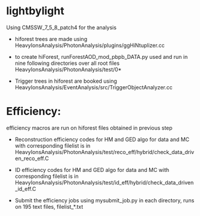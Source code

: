 # lightbylight
Using CMSSW_7_5_8_patch4 for the analysis 

* hiforest trees are made using 
  HeavyIonsAnalysis/PhotonAnalysis/plugins/ggHiNtuplizer.cc

* to create hiForest, runForestAOD_mod_pbpb_DATA.py used and run in nine following directories over all root files 
  HeavyIonsAnalysis/PhotonAnalysis/test/0* 

* Trigger trees in hiforest are booked using
  HeavyIonsAnalysis/EventAnalysis/src/TriggerObjectAnalyzer.cc


# Efficiency:
efficiency macros are run on hiforest files obtained in previous step
* Reconstruction efficiency codes for HM and GED algo for data and MC with corresponding filelist is in 
  HeavyIonsAnalysis/PhotonAnalysis/test/reco_eff/hybrid/check_data_driven_reco_eff.C


* ID efficiency codes for HM and GED algo for data and MC with corresponding filelist is in 
  HeavyIonsAnalysis/PhotonAnalysis/test/id_eff/hybrid/check_data_driven_id_eff.C

* Submit the efficiency jobs using mysubmit_job.py in each directory, runs on 195 text files, filelist_*.txt

